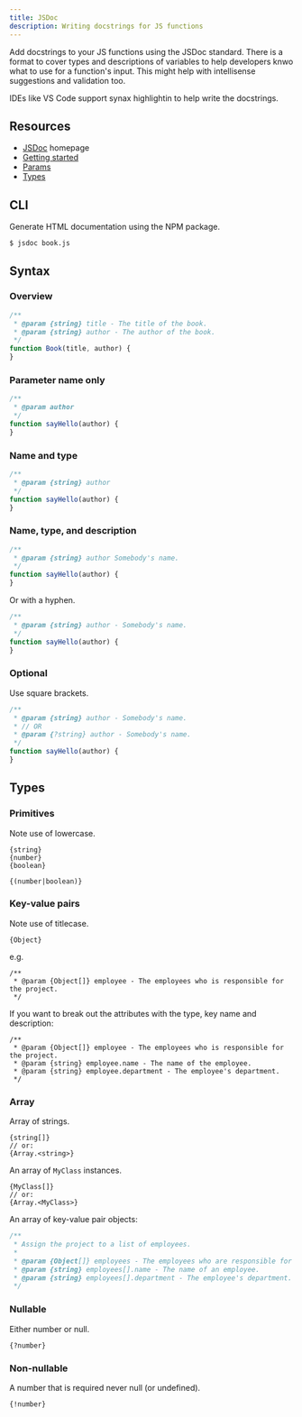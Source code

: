 ```yaml
---
title: JSDoc
description: Writing docstrings for JS functions
---
```


Add docstrings to your JS functions using the JSDoc standard. There is a format to cover types and descriptions of variables to help developers knwo what to use for a function's input. This might help with intellisense suggestions and validation too.

IDEs like VS Code support synax highlightin to help write the docstrings.


## Resources

- [JSDoc](https://jsdoc.app/) homepage
- [Getting started](https://jsdoc.app/about-getting-started.html)
- [Params](https://jsdoc.app/tags-param.html)
- [Types](https://jsdoc.app/tags-type.html)


## CLI

Generate HTML documentation using the NPM package.

```sg
$ jsdoc book.js
```


## Syntax

### Overview

```javascript
/**
 * @param {string} title - The title of the book.
 * @param {string} author - The author of the book.
 */
function Book(title, author) {
}
```

### Parameter name only

```javascript
/**
 * @param author
 */
function sayHello(author) {
}
```

### Name and type

```javascript
/**
 * @param {string} author
 */
function sayHello(author) {
}
```

### Name, type, and description

```javascript
/**
 * @param {string} author Somebody's name.
 */
function sayHello(author) {
}
```

Or with a hyphen.

```javascript
/**
 * @param {string} author - Somebody's name.
 */
function sayHello(author) {
}
```
 

### Optional

Use square brackets.

```javascript
/**
 * @param {string} author - Somebody's name.
 * // OR
 * @param {?string} author - Somebody's name.
 */
function sayHello(author) {
}
```


## Types

### Primitives

Note use of lowercase.

```
{string}
{number}
{boolean}

{(number|boolean)}
```

### Key-value pairs

Note use of titlecase.

```
{Object}
```

e.g.

```javascipt
/**
 * @param {Object[]} employee - The employees who is responsible for the project.
 */
```

If you want to break out the attributes with the type, key name and description:

```javascipt
/**
 * @param {Object[]} employee - The employees who is responsible for the project.
 * @param {string} employee.name - The name of the employee.
 * @param {string} employee.department - The employee's department.
 */
```

### Array

Array of strings.

```
{string[]}
// or:
{Array.<string>}
```

An array of `MyClass` instances.

```
{MyClass[]}
// or:
{Array.<MyClass>}
```

An array of key-value pair objects:

```javascript
/**
 * Assign the project to a list of employees.
 *
 * @param {Object[]} employees - The employees who are responsible for the project.
 * @param {string} employees[].name - The name of an employee.
 * @param {string} employees[].department - The employee's department.
 */
```

### Nullable

Either number or null.

```
{?number}
```

### Non-nullable

A number that is required never null (or undefined).

```
{!number}
```
